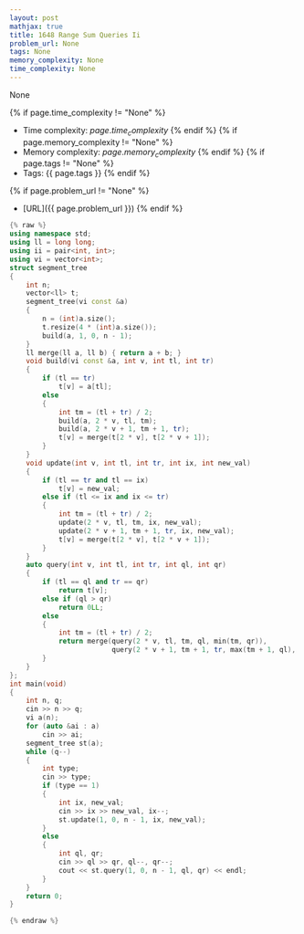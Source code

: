 ```yaml
---
layout: post
mathjax: true
title: 1648 Range Sum Queries Ii
problem_url: None
tags: None
memory_complexity: None
time_complexity: None
---
```


None


{% if page.time_complexity != "None" %}
- Time complexity: ${{ page.time_complexity }}$
{% endif %}
{% if page.memory_complexity != "None" %}
- Memory complexity: ${{ page.memory_complexity }}$
{% endif %}
{% if page.tags != "None" %}
- Tags: {{ page.tags }}
{% endif %}

{% if page.problem_url != "None" %}
- [URL]({{ page.problem_url }})
{% endif %}

```cpp
{% raw %}
using namespace std;
using ll = long long;
using ii = pair<int, int>;
using vi = vector<int>;
struct segment_tree
{
    int n;
    vector<ll> t;
    segment_tree(vi const &a)
    {
        n = (int)a.size();
        t.resize(4 * (int)a.size());
        build(a, 1, 0, n - 1);
    }
    ll merge(ll a, ll b) { return a + b; }
    void build(vi const &a, int v, int tl, int tr)
    {
        if (tl == tr)
            t[v] = a[tl];
        else
        {
            int tm = (tl + tr) / 2;
            build(a, 2 * v, tl, tm);
            build(a, 2 * v + 1, tm + 1, tr);
            t[v] = merge(t[2 * v], t[2 * v + 1]);
        }
    }
    void update(int v, int tl, int tr, int ix, int new_val)
    {
        if (tl == tr and tl == ix)
            t[v] = new_val;
        else if (tl <= ix and ix <= tr)
        {
            int tm = (tl + tr) / 2;
            update(2 * v, tl, tm, ix, new_val);
            update(2 * v + 1, tm + 1, tr, ix, new_val);
            t[v] = merge(t[2 * v], t[2 * v + 1]);
        }
    }
    auto query(int v, int tl, int tr, int ql, int qr)
    {
        if (tl == ql and tr == qr)
            return t[v];
        else if (ql > qr)
            return 0LL;
        else
        {
            int tm = (tl + tr) / 2;
            return merge(query(2 * v, tl, tm, ql, min(tm, qr)),
                         query(2 * v + 1, tm + 1, tr, max(tm + 1, ql), qr));
        }
    }
};
int main(void)
{
    int n, q;
    cin >> n >> q;
    vi a(n);
    for (auto &ai : a)
        cin >> ai;
    segment_tree st(a);
    while (q--)
    {
        int type;
        cin >> type;
        if (type == 1)
        {
            int ix, new_val;
            cin >> ix >> new_val, ix--;
            st.update(1, 0, n - 1, ix, new_val);
        }
        else
        {
            int ql, qr;
            cin >> ql >> qr, ql--, qr--;
            cout << st.query(1, 0, n - 1, ql, qr) << endl;
        }
    }
    return 0;
}

{% endraw %}
```